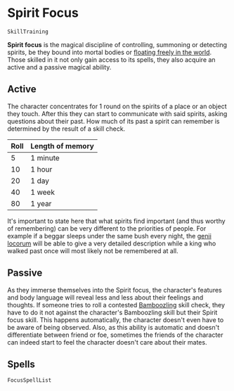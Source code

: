 # Spirit Focus

`SkillTraining`

**Spirit focus** is the magical discipline of controlling, summoning or detecting spirits, be they bound into mortal bodies or [floating freely in the world](world:concepts:spirits). Those skilled in it not only gain access to its spells, they also acquire an active and a passive magical ability.

## Active

The character concentrates for 1 round on the spirits of a place or an object they touch. After this they can start to communicate with said spirits, asking questions about their past. How much of its past a spirit can remember is determined by the result of a skill check.

| Roll | Length of memory |
| :-    | :- |
| 5 | 1 minute |
| 10 | 1 hour |
| 20 | 1 day |
| 40 | 1 week |
| 80 | 1 year |

It's important to state here that what spirits find important (and thus worthy of remembering) can be very different to the priorities of people. For example if a beggar sleeps under the same bush every night, the [genii locorum](world:concepts:spirits) will be able to give a very detailed description while a king who walked past once will most likely not be remembered at all.

## Passive

As they immerse themselves into the Spirit focus, the character's features and body language will reveal less and less about their feelings and thoughts. If someone tries to roll a contested [Bamboozling](skill:bamboozling) skill check, they have to do it not against the character's Bamboozling skill but their Spirit focus skill. This happens automatically, the character doesn't even have to be aware of being observed. Also, as this ability is automatic and doesn't differentiate between friend or foe, sometimes the friends of the character can indeed start to feel the character doesn't care about their mates.

## Spells

`FocusSpellList`